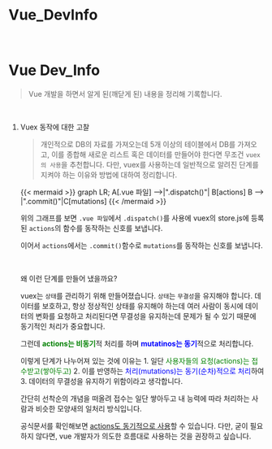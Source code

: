 # Vue_DevInfo


​	

# Vue Dev_Info

> Vue 개발을 하면서 알게 된(깨닫게 된) 내용을 정리해 기록합니다. 

​			

1. Vuex 동작에 대한 고찰

   > 개인적으로 DB의 자료를 가져오는데 5개 이상의 테이블에서 DB를 가져오고, 이를 종합해 새로운 리스트 혹은 데이터를 만들어야 한다면 무조건 `vuex의 사용`을 추천합니다. 
   > 다만, vuex를 사용하는데 일반적으로 알려진 단계를 지켜야 하는 이유와 방법에 대하여 정리합니다.

   {{< mermaid >}}
   graph LR;
       A[.vue 파일] -->|".dispatch()"| B[actions]
       B --> |".commit()"|C[mutations]
   {{< /mermaid >}}

   위의 그래프를 보면 `.vue 파일`에서 `.dispatch()`를 사용에 vuex의 store.js에 등록된 `actions`의 함수를 동작하는 신호를 보냅니다.

   이어서 `actions`에서는 `.commit()`함수로 `mutations`를 동작하는 신호를 보냅니다.

   ​	

   왜 이런 단계를 만들어 냈을까요?

   vuex는 `상태`를 관리하기 위해 만들어졌습니다. `상태`는 `무결성`을 유지해야 합니다. 데이터를 보호하고, 항상 정상적인 상태를 유지해야 하는데 여러 사람이 동시에 데이터의 변화를 요청하고 처리된다면 무결성을 유지하는데 문제가 될 수 있기 때문에 동기적인 처리가 중요합니다.  

   그런데 <span style="color:green"><b>actions는 비동기</b></span>적 처리를 하며 <span style="color:blue"><b>mutatinos는 동기</b></span>적으로 처리합니다.

   이렇게 단계가 나누어져 있는 것에 이유는 1. 일단  <span style="color:green">사용자들의 요청(actions)는 접수받고(쌓아두고)</span> 2. 이를 반영하는  <span style="color:blue">처리(mutations)는 동기(순차)적으로 처리</span>하여 3. 데이터의 무결성을 유지하기 위함이라고 생각합니다. 

   간단히 선착순의 개념을 떠올려 접수는 일단 쌓아두고 내 능력에 따라 처리하는 사람과 비슷한 모양새의 일처리 방식입니다.

   공식문서를 확인해보면 [actions도 동기적으로 사용](https://vuex.vuejs.org/kr/guide/actions.html)할 수 있습니다. 다만, 굳이 필요하지 않다면, vue 개발자가 의도한 흐름대로 사용하는 것을 권장하고 싶습니다.

   

    

   

   

   

   

